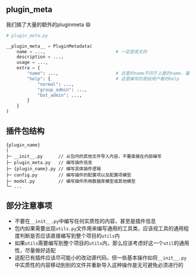 ## __plugin_meta__

我们搞了大量的额外的pluginmeta  :smile:

```python
# plugin_meta.py

__plugin_meta__ = PluginMetadata(
    name = ...,                           # 一定是英文的
    description = ...,
    usage = ...,
    extra = {
        "name": ...,                      # 这里的name不同于上面的name，最好设置中文，这是显示在帮助里的
        "help": {                         # 这里编写的是给用户看的help
            "normal": ...,
            "group_admin": ...,
            "bot_admin": ...,
        }
    }
)
```

## 插件包结构

```text
{plugin_name}
|
├─ __init__.py      // 从包内的其他文件导入内容，不要直接在内部编写
├─ plugin_meta.py   // 编写插件信息
├─ {plugin_name}.py // 编写具体插件逻辑
├─ config.py        // 编写插件的配置项以及配置项模型
├─ model.py         // 编写插件所用数据库模型或其他模型
└─ ...
```

## 部分注意事项

- 不要在`__init__.py`中编写任何实质性的内容，甚至是插件信息
- 包内如果需要出现`utils.py`文件用来编写通用的工具类，应该视工具的通用程度判断是否应该直接编写到整个项目的`utils`内
- 如果`utils`需要编写到整个项目的`utils`内，那么应该考虑好这一个`util`的通用性，尽量做好适配
- 适配已有插件应该尽可能小的改动源代码，但一些基本操作如将`__init__.py`中实质性的内容移动到别的文件并重新导入这种操作是无可避免必须进行的

